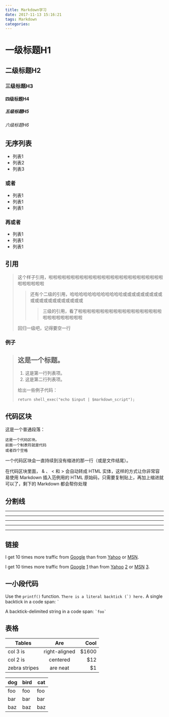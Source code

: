 ```yaml
---
title: Markdown学习
date: 2017-11-13 15:16:21
tags: Markdown
categories: 
---
```


# 一级标题H1

## 二级标题H2

### 三级标题H3

#### 四级标题H4

##### 五级标题H5

###### 六级标题H6



## 无序列表

- 列表1
- 列表2
- 列表3

### 或者

* 列表1
* 列表1
* 列表1

### 再或者

+ 列表1
+ 列表1
+ 列表1

## 引用

> 这个样子引用，啦啦啦啦啦啦啦啦啦啦啦啦啦啦啦啦啦啦啦啦啦啦啦啦啦啦啦啦啦啦啦啦
>> 还有个二级的引用，哈哈哈哈哈哈哈哈哈哈哈哈或或或或或或或或或或或或或或或或或或或或或
>>> 三级的引用，看了啦啦啦啦啦啦啦啦啦啦啦啦啦啦啦啦啦啦啦啦啦啦啦啦啦啦啦啦
>
> 回归一级吧，记得要空一行


### 例子

> ## 这是一个标题。
> 
> 1.   这是第一行列表项。
> 2.   这是第二行列表项。
> 
> 给出一些例子代码：
> 
>     return shell_exec("echo $input | $markdown_script");


## 代码区块

这是一个普通段落：

    这是一个代码区块。
    前面一个制表符就是代码
    或者四个空格
    
一个代码区块会一直持续到没有缩进的那一行（或是文件结尾）。

在代码区块里面， & 、 < 和 > 会自动转成 HTML 实体，这样的方式让你非常容易使用 Markdown 插入范例用的 HTML 原始码，只需要复制贴上，再加上缩进就可以了，剩下的 Markdown 都会帮你处理


## 分割线


* * *

***

*****

- - -

---------------------------------------



## 链接

I get 10 times more traffic from [Google][] than from
[Yahoo][] or [MSN][].

  [google]: http://google.com/        "Google"
  [yahoo]:  http://search.yahoo.com/  "Yahoo Search"
  [msn]:    http://search.msn.com/    "MSN Search"


I get 10 times more traffic from [Google] [1] than from
[Yahoo] [2] or [MSN] [3].

  [1]: http://google.com/        "Google"
  [2]: http://search.yahoo.com/  "Yahoo Search"
  [3]: http://search.msn.com/    "MSN Search"

## 一小段代码
Use the `printf()` function.
``There is a literal backtick (`) here.``
A single backtick in a code span: `` ` ``

A backtick-delimited string in a code span: `` `foo` ``


## 表格

| Tables        | Are           | Cool  |
| ------------- |:-------------:| -----:|
| col 3 is      | right-aligned | $1600 |
| col 2 is      | centered      |   $12 |
| zebra stripes | are neat      |    $1 |

dog | bird | cat
----|------|----
foo | foo  | foo
bar | bar  | bar
baz | baz  | baz


